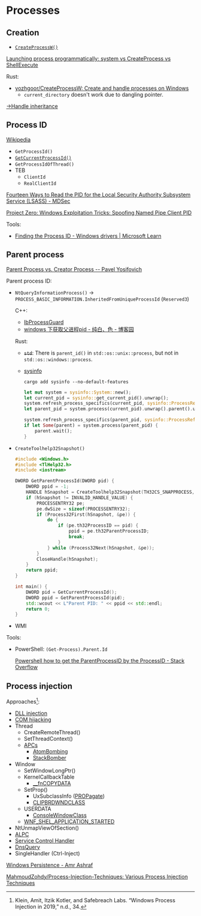 # Processes
## Creation
- [`CreateProcessW()`](https://learn.microsoft.com/en-us/windows/win32/api/processthreadsapi/nf-processthreadsapi-createprocessw)

[Launching process programmatically: system vs CreateProcess vs ShellExecute](https://asawicki.info/news_1767_launching_process_programmatically_system_vs_createprocess_vs_shellexecute)

Rust:
- [yozhgoor/CreateProcessW: Create and handle processes on Windows](https://github.com/yozhgoor/CreateProcessW)
  - `current_directory` doesn't work due to dangling pointer.

[→Handle inheritance](../Objects/README.md#handle-inheritance)

## Process ID
[Wikipedia](https://en.wikipedia.org/wiki/Process_identifier#Microsoft_Windows)

- `GetProcessId()`
- [`GetCurrentProcessId()`](https://learn.microsoft.com/en-us/windows/win32/api/processthreadsapi/nf-processthreadsapi-getcurrentprocessid)
- `GetProcessIdOfThread()`
- TEB
  - `ClientId`
  - `RealClientId`

[Fourteen Ways to Read the PID for the Local Security Authority Subsystem Service (LSASS) - MDSec](https://www.mdsec.co.uk/2022/08/fourteen-ways-to-read-the-pid-for-the-local-security-authority-subsystem-service-lsass/)

[Project Zero: Windows‌ ‌Exploitation‌ ‌Tricks:‌ ‌Spoofing‌ ‌Named‌ ‌Pipe‌ ‌Client‌ ‌PID‌](https://googleprojectzero.blogspot.com/2019/09/windows-exploitation-tricks-spoofing.html)

Tools:
- [Finding the Process ID - Windows drivers | Microsoft Learn](https://learn.microsoft.com/en-us/windows-hardware/drivers/debugger/finding-the-process-id)

## Parent process
[Parent Process vs. Creator Process -- Pavel Yosifovich](https://scorpiosoftware.net/2021/01/10/parent-process-vs-creator-process/)

Parent process ID:
- `NtQueryInformationProcess()` → `PROCESS_BASIC_INFORMATION.InheritedFromUniqueProcessId` (`Reserved3`)
  
  C++:
  - [IbProcessGuard](https://github.com/Chaoses-Ib/IbProcessGuard/blob/8789711d9a8a6d3083b575f62548fb3a4bb00727/IbParentProcessGuard/Main.cpp#L51-L56)
  - [windows 下获取父进程pid - 纯白、色 - 博客园](https://www.cnblogs.com/jkcx/p/7457339.html)
  
  Rust:
  - ~~`std`~~: There is `parent_id()` in `std::os::unix::process`, but not in `std::os::windows::process`.
  - [sysinfo](https://github.com/GuillaumeGomez/sysinfo/blob/3cc3df817d3f3c1118ae8bcc438c5ca1c29c016e/src/windows/process.rs#L808-L829)

    `cargo add sysinfo --no-default-features`
    ```rust
    let mut system = sysinfo::System::new();
    let current_pid = sysinfo::get_current_pid().unwrap();
    system.refresh_process_specifics(current_pid, sysinfo::ProcessRefreshKind::new());
    let parent_pid = system.process(current_pid).unwrap().parent().unwrap();

    system.refresh_process_specifics(parent_pid, sysinfo::ProcessRefreshKind::new());
    if let Some(parent) = system.process(parent_pid) {
        parent.wait();
    }
    ```

- `CreateToolhelp32Snapshot()`

  ```cpp
  #include <Windows.h>
  #include <TlHelp32.h>
  #include <iostream>

  DWORD GetParentProcessId(DWORD pid) {
      DWORD ppid = -1;
      HANDLE hSnapshot = CreateToolhelp32Snapshot(TH32CS_SNAPPROCESS, 0);
      if (hSnapshot != INVALID_HANDLE_VALUE) {
          PROCESSENTRY32 pe;
          pe.dwSize = sizeof(PROCESSENTRY32);
          if (Process32First(hSnapshot, &pe)) {
              do {
                  if (pe.th32ProcessID == pid) {
                      ppid = pe.th32ParentProcessID;
                      break;
                  }
              } while (Process32Next(hSnapshot, &pe));
          }
          CloseHandle(hSnapshot);
      }
      return ppid;
  }

  int main() {
      DWORD pid = GetCurrentProcessId();
      DWORD ppid = GetParentProcessId(pid);
      std::wcout << L"Parent PID: " << ppid << std::endl;
      return 0;
  }
  ```

- WMI

Tools:
- PowerShell: `(Get-Process).Parent.Id`

  [Powershell how to get the ParentProcessID by the ProcessID - Stack Overflow](https://stackoverflow.com/questions/33911332/powershell-how-to-get-the-parentprocessid-by-the-processid)

## Process injection
Approaches[^inject-2019]:
- [DLL injection](DLLs/README.md#dll-injection)
- [COM hijacking](../../Applications/API/COM/README.md#hijacking)
- Thread
  - CreateRemoteThread()
  - SetThreadContext()
  - [APCs](../Traps/Asynchronous%20Procedure%20Calls.md)
    - [AtomBombing](https://www.fortinet.com/blog/threat-research/atombombing-brand-new-code-injection-technique-for-windows)
    - [StackBomber](https://www.blackhat.com/docs/eu-15/materials/eu-15-Chen-Hey-Man-Have-You-Forgotten-To-Initialize-Your-Memory.pdf)
- Window
  - SetWindowLongPtr()
  - KernelCallbackTable
    - [__fnCOPYDATA](https://www.microsoft.com/security/blog/2018/03/01/finfisher-exposed-a-researchers-tale-of-defeating-traps-tricks-and-complex-virtual-machines/)
  - SetProp()
    - UxSubclassInfo ([PROPagate](http://www.hexacorn.com/blog/2017/10/26/propagate-a-new-code-injection-trick/))
    - [CLIPBRDWNDCLASS](https://modexp.wordpress.com/2019/05/24/4066/)
  - USERDATA
    - [ConsoleWindowClass](https://modexp.wordpress.com/2018/09/12/process-injection-user-data/)
  - [WNF_SHEL_APPLICATION_STARTED](http://www.hexacorn.com/blog/2019/06/12/code-execution-via-surgical-callback-overwrites-e-g-dns-memory-functions/)
- NtUnmapViewOfSection()
- [ALPC](https://modexp.wordpress.com/2019/03/07/process-injection-print-spooler/)
- [Service Control Handler](https://modexp.wordpress.com/2018/08/30/windows-process-injection-control-handler/)
- [DnsQuery](http://www.hexacorn.com/blog/2019/06/12/code-execution-via-surgical-callback-overwrites-e-g-dns-memory-functions/)
- SingleHandler (Ctrl-Inject)

[Windows Persistence - Amr Ashraf](https://amr-git-dot.github.io/offensive/persistence/)

[MahmoudZohdy/Process-Injection-Techniques: Various Process Injection Techniques](https://github.com/MahmoudZohdy/Process-Injection-Techniques)

[^inject-2019]: Klein, Amit, Itzik Kotler, and Safebreach Labs. “Windows Process Injection in 2019,” n.d., 34.
